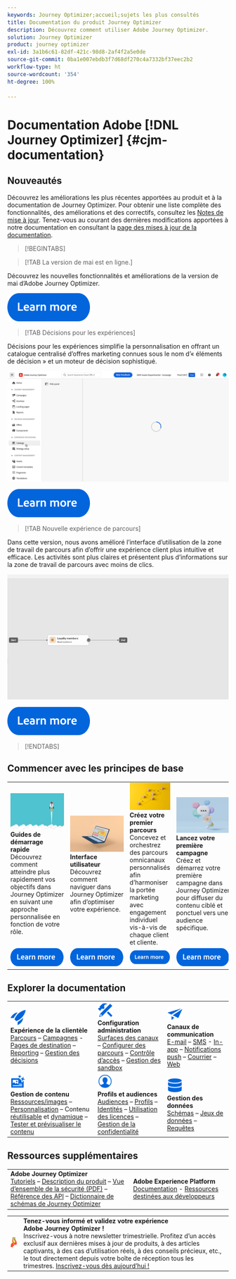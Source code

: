 ```yaml
---
keywords: Journey Optimizer;accueil;sujets les plus consultés
title: Documentation du produit Journey Optimizer
description: Découvrez comment utiliser Adobe Journey Optimizer.
solution: Journey Optimizer
product: journey optimizer
exl-id: 3a1b6c61-82df-421c-98d8-2af4f2a5e0de
source-git-commit: 0ba1e007ebdb3f7d68df270c4a7332bf37eec2b2
workflow-type: ht
source-wordcount: '354'
ht-degree: 100%

---
```


# Documentation Adobe [!DNL Journey Optimizer] {#cjm-documentation}

## Nouveautés

Découvrez les améliorations les plus récentes apportées au produit et à la documentation de Journey Optimizer. Pour obtenir une liste complète des fonctionnalités, des améliorations et des correctifs, consultez les [Notes de mise à jour](using/rn/release-notes.md). Tenez-vous au courant des dernières modifications apportées à notre documentation en consultant la [page des mises à jour de la documentation](using/rn/documentation-updates.md).

>[!BEGINTABS]

>[!TAB La version de mai est en ligne.]

Découvrez les nouvelles fonctionnalités et améliorations de la version de mai d’Adobe Journey Optimizer.

[![En savoir plus](using/assets/do-not-localize/learn-more-button.svg)](using/rn/release-notes.md)

>[!TAB Décisions pour les expériences]

Décisions pour les expériences simplifie la personnalisation en offrant un catalogue centralisé d’offres marketing connues sous le nom d’« éléments de décision » et un moteur de décision sophistiqué.

![](using/rn/assets/do-not-localize/gif-exd.gif)

[![En savoir plus](using/assets/do-not-localize/learn-more-button.svg)](using/experience-decisioning/gs-experience-decisioning.md)

>[!TAB Nouvelle expérience de parcours]

Dans cette version, nous avons amélioré l’interface d’utilisation de la zone de travail de parcours afin d’offrir une expérience client plus intuitive et efficace. Les activités sont plus claires et présentent plus d’informations sur la zone de travail de parcours avec moins de clics.

![](using/rn/assets/new-canvas3.gif)

[![En savoir plus](using/assets/do-not-localize/learn-more-button.svg)](using/rn/new-canvas.md)

>[!ENDTABS]

## Commencer avec les principes de base

<table style="table-layout:fixed">
  <tr style="border: 0;">
    <td>
    <a href="using/start/quick-start.md"><img src="using/assets/do-not-localize/start-quick.png"></a>
    <div><strong>Guides de démarrage rapide</strong><br/>Découvrez comment atteindre plus rapidement vos objectifs dans Journey Optimizer en suivant une approche personnalisée en fonction de votre rôle.</div>
    </td>
    <td>
    <a href="using/start/user-interface.md"><img src="using/assets/do-not-localize/start-interface.jpeg"></a>
    <div><strong>Interface utilisateur</strong><br/>Découvrez comment naviguer dans Journey Optimizer afin d’optimiser votre expérience.</div>
    </td>
    <td>
    <a href="using/building-journeys/journey-gs.md"><img src="using/assets/do-not-localize/start-journey.jpeg"></a>
    <div><strong>Créez votre premier parcours</strong><br/>Concevez et orchestrez des parcours omnicanaux personnalisés afin d’harmoniser la portée marketing avec engagement individuel vis-à-vis de chaque client et cliente. 
    </div>
    </td>
    <td>
    <a href="using/campaigns/create-campaign.md"><img src="using/assets/do-not-localize/start-campaign.jpeg"></a>
    <div><strong>Lancez votre première campagne</strong><br/>Créez et démarrez votre première campagne dans Journey Optimizer pour diffuser du contenu ciblé et ponctuel vers une audience spécifique.</div>
    </td>
  </tr>
  <tr style="border: 0;">
    <td align="center"><a href="using/start/quick-start.md"><img src="using/assets/do-not-localize/learn-more-button.svg"></a></td>
    <td align="center"><a href="using/start/user-interface.md"><img src="using/assets/do-not-localize/learn-more-button.svg"></a></td>
    <td align="center"><a href="using/building-journeys/journey-gs.md"><img src="using/assets/do-not-localize/learn-more-button.svg"></a></td>
    <td align="center"><a href="using/campaigns/create-campaign.md"><img src="using/assets/do-not-localize/learn-more-button.svg"></a></td>
    </tr>
</table>

## Explorer la documentation

<table style="table-layout:auto">
  <tr style="border: 0;">
    <td>
      <img src="using/assets/do-not-localize/icon-quick-start.svg" width="35px"><br/>
      <strong>Expérience de la clientèle</strong><br/><a href="using/building-journeys/journey.md">Parcours</a> – <a href="using/campaigns/get-started-with-campaigns.md">Campagnes</a> - <a href="using/landing-pages/get-started-lp.md">Pages de destination</a> – <a href="using/reports/live-report.md">Reporting</a> – <a href="using/offers/get-started/starting-offer-decisioning.md">Gestion des décisions</a>
    </td>
    <td>
      <img src="using/assets/do-not-localize/icon-configure.svg" width="35px"><br/>
      <strong>Configuration<br/>administration</strong><br/><a href="using/configuration/channel-surfaces.md">Surfaces des canaux</a> – <a href="using/configuration/about-data-sources-events-actions.md">Configurer des parcours</a> – <a href="using/administration/permissions-overview.md">Contrôle d’accès</a> – <a href="using/administration/sandboxes.md">Gestion des sandbox</a>
    </td>
    <td>
      <img src="using/assets/do-not-localize/icon-campaign.svg" width="35px"><br/>
      <strong>Canaux de communication</strong><br/><a href="using/email/get-started-email.md">E-mail</a> –  <a href="using/sms/get-started-sms.md">SMS</a> - <a href="using/in-app/get-started-in-app.md">In-app</a> –  <a href="using/push/get-started-push.md">Notifications push</a> – <a href="using/direct-mail/get-started-direct-mail.md">Courrier</a> – <a href="using/web/get-started-web.md">Web</a>
    </td>
  </tr>
  <tr style="border: 0;">
    <td>
      <img src="using/assets/do-not-localize/icon-content.svg" width="35px"><br/>
      <strong>Gestion de contenu</strong><br/><a href="using/content-management/assets.md">Ressources/images</a> – <a href="using/personalization/personalize.md">Personnalisation</a> – Contenu <a href="using/content-management/content-templates.md">réutilisable</a> et <a href="using/personalization/dynamic-content.md">dynamique</a> – <a href="using/content-management/preview-test.md">Tester et prévisualiser le contenu</a>
    </td>
    <td>
      <img src="using/assets/do-not-localize/icon_profile-audience.svg" width="35px"><br/>
      <strong>Profils et audiences</strong><br/><a href="using/audience/about-audiences.md">Audiences</a> – <a href="using/audience/get-started-profiles.md">Profils</a> – <a href="using/audience/get-started-identity.md">Identités</a> – <a href="using/audience/license-usage.md">Utilisation des licences</a> – <a href="using/privacy/get-started-privacy.md">Gestion de la confidentialité</a>
    </td>
    <td>
      <img src="using/assets/do-not-localize/icon-data.svg" width="35px"><br/>
      <strong>Gestion des données</strong><br/><a href="using/data/get-started-schemas.md">Schémas</a> – <a href="using/data/get-started-datasets.md">Jeux de données</a> – <a href="using/data/get-started-queries.md">Requêtes</a>
    </td>
  </tr>
</table>

## Ressources supplémentaires

<table style="table-layout:fixed"><tr style="border: 0;">
<td><strong>Adobe Journey Optimizer</strong><br/>
<a href="https://experienceleague.adobe.com/docs/journey-optimizer-learn/tutorials/overview.html?lang=fr" target="_blank">Tutoriels</a> – <a href="https://helpx.adobe.com/fr/legal/product-descriptions/adobe-journey-optimizer.html" target="_blank">Description du produit</a> – <a href="https://www.adobe.com/content/dam/cc/en/security/pdfs/AJO_SecurityOverview.pdf" target="_blank">Vue d’ensemble de la sécurité (PDF)</a> – <a href="https://developer.adobe.com/journey-optimizer-apis/" target="_blank">Référence des API</a> – <a href="https://experienceleague.adobe.com/tools/ajo-schemas/schema-dictionary.html?lang=fr" target="_blank">Dictionnaire de schémas de Journey Optimizer</a>

</td>
<td><strong>Adobe Experience Platform</strong><br/>
<a href="https://experienceleague.adobe.com/docs/experience-platform/landing/home.html?lang=fr" target="_blank">Documentation</a> - <a href="https://www.adobe.com/fr/experience-platform/documentation-and-developer-resources.html" target="_blank">Ressources destinées aux développeurs</a>
</td>
</tr></table>

<table style="table-layout:auto"><tr style="border: 0;"><td><img src="using/assets/do-not-localize/newsletter.png"></td><td>
<b>Tenez-vous informé et validez votre expérience Adobe Journey Optimizer !</b><br/>Inscrivez-vous à notre newsletter trimestrielle. Profitez d’un accès exclusif aux dernières mises à jour de produits, à des articles captivants, à des cas d’utilisation réels, à des conseils précieux, etc., le tout directement depuis votre boîte de réception tous les trimestres. <a href="https://www.adobe.com/subscription/Adobe_Journey_Optimizer_NL.html">Inscrivez-vous dès aujourd’hui !</a></td></tr></table>
